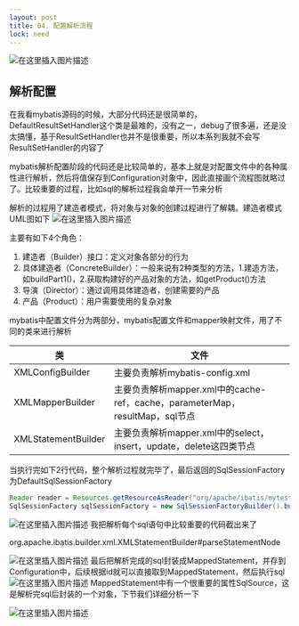 ```yaml
---
layout: post
title: 04. 配置解析流程
lock: need
---
```


![在这里插入图片描述](https://img-blog.csdnimg.cn/10fbf791e1054ab1918c25345d228f6a.jpg?)
## 解析配置
在我看mybatis源码的时候，大部分代码还是很简单的，DefaultResultSetHandler这个类是最难的，没有之一，debug了很多遍，还是没太搞懂，基于ResultSetHandler也并不是很重要，所以本系列我就不会写ResultSetHandler的内容了

mybatis解析配置阶段的代码还是比较简单的，基本上就是对配置文件中的各种属性进行解析，然后将值保存到Configuration对象中，因此直接画个流程图就略过了。比较重要的过程，比如sql的解析过程我会单开一节来分析

解析的过程用了建造者模式，将对象与对象的创建过程进行了解耦。建造者模式UML图如下
![在这里插入图片描述](https://img-blog.csdnimg.cn/20200226140235678.png?)

主要有如下4个角色：

1. 建造者（Builder）接口：定义对象各部分的行为
2. 具体建造者（ConcreteBuilder）：一般来说有2种类型的方法，1.建造方法，如buildPart1()，2.获取构建好的产品对象的方法，如getProduct()方法
3. 导演（Director）：通过调用具体建造者，创建需要的产品
4. 产品（Product）：用户需要使用的复杂对象

mybatis中配置文件分为两部分，mybatis配置文件和mapper映射文件，用了不同的类来进行解析

| 类 | 文件 |
|--|--|
| XMLConfigBuilder | 主要负责解析mybatis-config.xml |
| XMLMapperBuilder | 主要负责解析mapper.xml中的cache-ref，cache，parameterMap，resultMap，sql节点 |
| XMLStatementBuilder | 主要负责解析mapper.xml中的select，insert，update，delete这四类节点 |

当执行完如下2行代码，整个解析过程就完毕了，最后返回的SqlSessionFactory为DefaultSqlSessionFactory
```java
Reader reader = Resources.getResourceAsReader("org/apache/ibatis/mytest/mybatis-config.xml");
SqlSessionFactory sqlSessionFactory = new SqlSessionFactoryBuilder().build(reader);
```

![在这里插入图片描述](https://img-blog.csdnimg.cn/f7bcb6b12a674202bdcf9025b23442e7.png?)
我把解析每个sql语句中比较重要的代码截出来了

org.apache.ibatis.builder.xml.XMLStatementBuilder#parseStatementNode

![在这里插入图片描述](https://img-blog.csdnimg.cn/8051f3ef9e0d4446aa01eafaf1847116.png?)
最后把解析完成的sql封装成MappedStatement，并存到Configuration中，后续根据id就可以直接取到MappedStatement，然后执行sql
![在这里插入图片描述](https://img-blog.csdnimg.cn/c58f9840677e4d4d9335d8346ff6091f.png)
MappedStatement中有一个很重要的属性SqlSource，这是解析完sql后封装的一个对象，下节我们详细分析一下

![在这里插入图片描述](https://img-blog.csdnimg.cn/5d812110b2bb45b393dae6a5d479de03.png?)